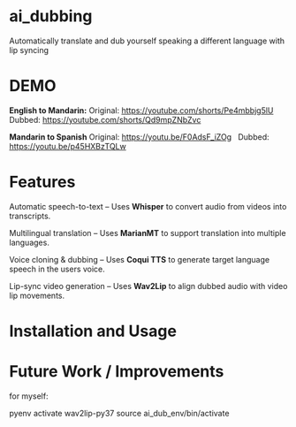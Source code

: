 # ai_dubbing
Automatically translate and dub yourself speaking a different language with lip syncing

# DEMO
**English to Mandarin:**
Original: https://youtube.com/shorts/Pe4mbbjg5lU &nbsp; Dubbed: https://youtube.com/shorts/Qd9mpZNbZvc

**Mandarin to Spanish**
Original: https://youtu.be/F0AdsF_iZOg &nbsp; Dubbed: https://youtu.be/p45HXBzTQLw

# Features
Automatic speech-to-text – Uses **Whisper** to convert audio from videos into transcripts.

Multilingual translation – Uses **MarianMT** to support translation into multiple languages.

Voice cloning & dubbing – Uses **Coqui TTS** to generate target language speech in the users voice.

Lip-sync video generation – Uses **Wav2Lip** to align dubbed audio with video lip movements.

# Installation and Usage


# Future Work / Improvements

for myself:

pyenv activate wav2lip-py37
source ai_dub_env/bin/activate
